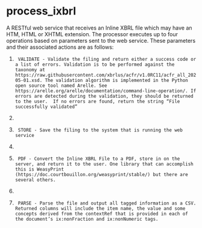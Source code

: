 # process_ixbrl

A RESTful web service that receives an Inline XBRL file which may have an HTM, HTML or XHTML extension. The processor executes up to four operations based on parameters sent to the web service. These parameters and their associated actions are as follows:

1.  	VALIDATE - Validate the filing and return either a success code or a list of errors. Validation is to be performed against the taxonomy at https://raw.githubusercontent.com/xbrlus/acfr/v1.0RC11/acfr_all_2021-05-01.xsd. The validation algorithm is implemented in the Python open source tool named Arelle. See https://arelle.org/arelle/documentation/command-line-operation/. If errors are detected during the validation, they should be returned to the user.  If no errors are found, return the string “File successfully validated”
2.  	
3.  	STORE - Save the filing to the system that is running the web service
4.  	
5.  	PDF - Convert the Inline XBRL File to a PDF, store in on the server, and return it to the user. One library that can accomplish this is WeasyPrint (https://doc.courtbouillon.org/weasyprint/stable/) but there are several others.
6.  	
7.  	PARSE - Parse the file and output all tagged information as a CSV. Returned columns will include the item name, the value and some concepts derived from the contextRef that is provided in each of the document’s ix:nonFraction and ix:nonNumeric tags. 
